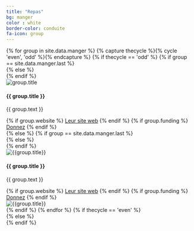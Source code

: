 ```yaml
---
title: "Repas"
bg: manger
color : white
border-color: conduite
fa-icon: group
---
```


<div class="section-lines section-top section-left"></div>
{% for group in site.data.manger %}
  {% capture thecycle %}{% cycle 'even', 'odd' %}{% endcapture %}
  {% if thecycle == 'odd' %}
  {% if group == site.data.manger.last %}
  <div class="activity section-left">
  {% else %}
  <div class="activity section-left section-bottom">
  {% endif %}
    <div class="row activity-info-wrapper valign-wrapper">
      <div class="col m3 activity-img valign">
        <img  src="img/{{group.image}}" alt="group.title">
      </div>
      <div class="col m9 activity-info">
        <h4 class="activity-title"> {{ group.title }} </h4>
        <p class="col m12 activity-desc"> {{ group.text }} </p>
        {% if group.website %}
        <a class="waves-effect waves-light btn bg-{{ page.border-color }}" href="{{ group.website }}" target="blank">Leur site web</a>
        {% endif %}
        {% if group.funding %}
        <a class="waves-effect waves-light btn bg-{{ page.border-color }}" href="{{ group.funding }}" target="blank">Donnez</a>
        {% endif %}
      </div>
    </div>
  </div>
  {% else %}
  {% if group == site.data.manger.last %}
  <div class="activity section-right">
  {% else %}
  <div class="activity section-right section-bottom">
  {% endif %}
    <div class="row activity-info-wrapper valign-wrapper">
      <div class="col m9 activity-info">
        <div class="col m3 activity-img valign hide-on-med-and-up">
          <img  src="img/{{group.image}}" alt="{{group.title}}">
        </div>
        <h4 class="activity-title"> {{ group.title }} </h4>
        <p class="col m12 activity-desc">{{ group.text }} </p>
        {% if group.website %}
        <a class="waves-effect waves-light btn bg-{{ page.border-color }}" href="{{ group.website }}" target="blank">Leur site web</a>
        {% endif %}
        {% if group.funding %}
        <a class="waves-effect waves-light btn bg-{{ page.border-color }}" href="{{ group.funding }}" target="blank">Donnez</a>
        {% endif %}
      </div>
      <div class="col m3 activity-img valign hide-on-small-only">
        <img  src="img/{{group.image}}" alt="{{group.title}}">
      </div>
    </div>
  </div>
  {% endif %}
{% endfor %}
{% if thecycle == 'even' %}
<div class="section-lines section-bottom section-left"></div>
  {% else %}
<div class="section-lines section-bottom section-right"></div>
{% endif %}
